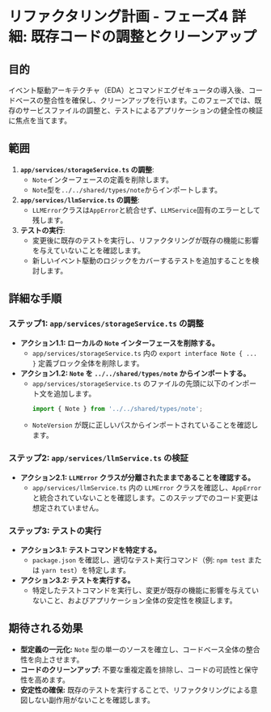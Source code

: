 # リファクタリング計画 - フェーズ4 詳細: 既存コードの調整とクリーンアップ

## 目的
イベント駆動アーキテクチャ（EDA）とコマンドエグゼキュータの導入後、コードベースの整合性を確保し、クリーンアップを行います。このフェーズでは、既存のサービスファイルの調整と、テストによるアプリケーションの健全性の検証に焦点を当てます。

## 範囲

1.  **`app/services/storageService.ts` の調整**:
    *   `Note`インターフェースの定義を削除します。
    *   `Note`型を`../../shared/types/note`からインポートします。
2.  **`app/services/llmService.ts` の調整**:
    *   `LLMError`クラスは`AppError`と統合せず、`LLMService`固有のエラーとして残します。
3.  **テストの実行**:
    *   変更後に既存のテストを実行し、リファクタリングが既存の機能に影響を与えていないことを確認します。
    *   新しいイベント駆動のロジックをカバーするテストを追加することを検討します。

## 詳細な手順

### ステップ1: `app/services/storageService.ts` の調整

*   **アクション1.1: ローカルの `Note` インターフェースを削除する。**
    *   `app/services/storageService.ts` 内の `export interface Note { ... }` 定義ブロック全体を削除します。
*   **アクション1.2: `Note` を `../../shared/types/note` からインポートする。**
    *   `app/services/storageService.ts` のファイルの先頭に以下のインポート文を追加します。
        ```typescript
        import { Note } from '../../shared/types/note';
        ```
    *   `NoteVersion` が既に正しいパスからインポートされていることを確認します。

### ステップ2: `app/services/llmService.ts` の検証

*   **アクション2.1: `LLMError` クラスが分離されたままであることを確認する。**
    *   `app/services/llmService.ts` 内の `LLMError` クラスを確認し、`AppError` と統合されていないことを確認します。このステップでのコード変更は想定されていません。

### ステップ3: テストの実行

*   **アクション3.1: テストコマンドを特定する。**
    *   `package.json` を確認し、適切なテスト実行コマンド（例: `npm test` または `yarn test`）を特定します。
*   **アクション3.2: テストを実行する。**
    *   特定したテストコマンドを実行し、変更が既存の機能に影響を与えていないこと、およびアプリケーション全体の安定性を検証します。

## 期待される効果

*   **型定義の一元化:** `Note` 型の単一のソースを確立し、コードベース全体の整合性を向上させます。
*   **コードのクリーンアップ:** 不要な重複定義を排除し、コードの可読性と保守性を高めます。
*   **安定性の確保:** 既存のテストを実行することで、リファクタリングによる意図しない副作用がないことを確認します。
